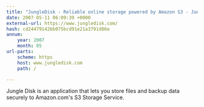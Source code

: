 ```yaml
---
title: "JungleDisk - Reliable online storage powered by Amazon S3 - Jungle Disk"
date: 2007-05-11 06:09:39 +0000
external-url: https://www.jungledisk.com/
hash: cd24479142bb075bcd91e21a3791d86e
annum:
    year: 2007
    month: 05
url-parts:
    scheme: https
    host: www.jungledisk.com
    path: /

---
```


Jungle Disk is an application that lets you store files and backup data securely to Amazon.com's S3  Storage Service.
